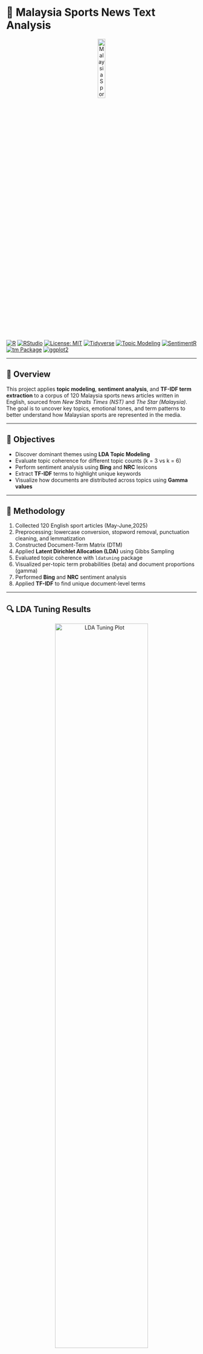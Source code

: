 # 📰 Malaysia Sports News Text Analysis

<p align="center">
  <img src="pics/sport.png" alt="Malaysia Sports" width="20%">
</p>

[![R](https://img.shields.io/badge/R-4.3.1-blue.svg)](https://www.r-project.org/)
[![RStudio](https://img.shields.io/badge/IDE-RStudio-blue)](https://www.rstudio.com/)
[![License: MIT](https://img.shields.io/badge/License-MIT-yellow.svg)](https://opensource.org/licenses/MIT)
[![Tidyverse](https://img.shields.io/badge/Library-tidyverse-orange)](https://www.tidyverse.org/)
[![Topic Modeling](https://img.shields.io/badge/Topic_Modeling-LDA-informational)](https://cran.r-project.org/web/packages/topicmodels/index.html)
[![SentimentR](https://img.shields.io/badge/Sentiment-lexicons-green)](https://cran.r-project.org/web/packages/syuzhet/index.html)
[![tm Package](https://img.shields.io/badge/TextMining-tm-informational)](https://cran.r-project.org/web/packages/tm/index.html)
[![ggplot2](https://img.shields.io/badge/Visualization-ggplot2-blueviolet)](https://ggplot2.tidyverse.org/)

---

## 📌 Overview

This project applies **topic modeling**, **sentiment analysis**, and **TF-IDF term extraction** to a corpus of 120 Malaysia sports news articles written in English, sourced from *New Straits Times (NST)* and *The Star (Malaysia)*. The goal is to uncover key topics, emotional tones, and term patterns to better understand how Malaysian sports are represented in the media.

---

## 📘 Objectives

- Discover dominant themes using **LDA Topic Modeling**
- Evaluate topic coherence for different topic counts (k = 3 vs k = 6)
- Perform sentiment analysis using **Bing** and **NRC** lexicons
- Extract **TF-IDF** terms to highlight unique keywords
- Visualize how documents are distributed across topics using **Gamma values**

---

## 🧪 Methodology

1. Collected 120 English sport articles (May-June,2025)
2. Preprocessing: lowercase conversion, stopword removal, punctuation cleaning, and lemmatization
3. Constructed Document-Term Matrix (DTM)
4. Applied **Latent Dirichlet Allocation (LDA)** using Gibbs Sampling
5. Evaluated topic coherence with `ldatuning` package
6. Visualized per-topic term probabilities (beta) and document proportions (gamma)
7. Performed **Bing** and **NRC** sentiment analysis
8. Applied **TF-IDF** to find unique document-level terms

---

## 🔍 LDA Tuning Results

<div align="center">
  <img src="pics/ldatuning.png" alt="LDA Tuning Plot" width="70%">
</div>


**Discussion**:  
Multiple topic coherence metrics were used to determine the optimal number of topics. The Deveaud2014 and Griffiths2004 scores indicated that **k = 6** provides better topic separation and interpretability compared to lower k values.

---

## 📌 Top 10 Terms per Topic

### k = 3

![Top 10 Terms (k=3)](pics/top10_terms_k_3.png)

**Discussion**:  
With only 3 topics, broader themes are captured. For example, Topic 1 combines international sports, Topic 2 focuses on team-based games, and Topic 3 captures performance or seasonal insights. However, topic boundaries are less distinct.

---

### k = 6

![Top 10 Terms (k=6)](pics/top10_terms_k_6.png)

**Discussion**:  
The k = 6 model shows **clearer topic separation**. For instance, Topic 1 is about **badminton**, Topic 3 about **cycling**, Topic 4 about **football**, and Topic 5 captures **international hockey**. Each topic focuses on specific sports or issues like injuries, match performance, or global competitions.

---

## 📉 Beta Log-Ratio Comparison Between Topics

### 🔹 k = 3: Topic 3 vs Topic 1  
![Beta Log-Ratio k=3 (T3 vs T1)](pics/beta_topic3&1_k_3.png)

**Discussion**:  
This plot visualizes the **log2 ratio of per-topic word probabilities** between Topic 3 and Topic 1 in the *k = 3 model*.  
- Words on the right (positive values) are **more probable in Topic 3** (e.g. `cycle`, `race`, `sea`), indicating focus on **cycling or endurance sports**.
- Words on the left (negative values) are **more probable in Topic 1** (e.g. `bam`, `pair`, `tournament`), indicating **badminton**.
- Terms near 0 are **shared** across both topics, such as `national` or `win`.

---

### 🔹 k = 6: Topic 5 vs Topic 1  
![Beta Log-Ratio k=6 (T5 vs T1)](pics/beta_topic5&1_k_6.png)

**Discussion**:  
In the k = 6 model, this plot compares Topic 5 (likely **hockey or team sports**) against Topic 1 (**badminton**).  
- Positive values (right) highlight words strongly linked to Topic 5, such as `goal`, `match`, `minutes`, and `Pakistan`.
- Negative values (left) show badminton-centric terms for Topic 1 like `bam`, `badminton`, and `open`.
- This analysis demonstrates clearer separation between sports in the k = 6 model.

---

## ❤️ Bing Sentiment Analysis

![Bing Sentiment (k=3 and k=6)](pics/bing_lexicon.png)

**Discussion**:  
All topics show higher positive sentiment than negative. Topics like double pair wins in badminton and local tournaments carry optimistic tone. Topics discussing injuries (e.g., Topic 2 in k=6) had slightly more balanced or neutral tones.

---

## 😃 NRC Emotion Analysis

![NRC Sentiment (k=3 and k=6)](pics/nrc_lexicons.png)

**Discussion**:  
Positive emotions like **trust**, **anticipation**, and **joy** dominate. Negative emotions like **anger** or **fear** are minimal and mostly linked to injury-related topics. Topic 3 in both models consistently shows high positive emotion, indicating uplifting sports narratives.

---

## 🏷️ TF-IDF Top Terms by Topic

![TF-IDF Terms](pics/tf_idf.png)

**Discussion**:  
TF-IDF analysis highlights **document-specific keywords**. Names like “Razif”, “Sidek” and “Iskandar” appear in athlete-focused articles. Terms like “Selangor” or “Homebois” indicate team-related coverage. This method complements topic modeling by surfacing unique language patterns.

---

## 📊 Topic Proportions per Document (Gamma)

![Gamma Plot](pics/gamma_matrix.png)

**Discussion**:  
Gamma values show most documents align strongly with a **single dominant topic** (values close to 1). This suggests the LDA model produces **coherent, non-overlapping topics**, especially in the k = 6 model.

---

## ✅ Conclusion

Both topic models offer valuable insights, but the **k = 6 model is more interpretable**, providing **better separation between sports themes** such as badminton, cycling, football and injuries. Gamma values further illustrated strong topic alignment per document. **TF-IDF terms** helped highlight distinct terms within each topic. Sentiment analysis confirmed a generally positive tone across Malaysian sports news, supporting national pride and motivation.

---

## 👨‍🎓 Author 

**Author:** Azrul Zulhilmi Ahmad Rosli  

---
